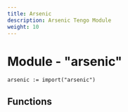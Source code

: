 ```yaml
---
title: Arsenic
description: Arsenic Tengo Module
weight: 10
---
```



# Module - "arsenic"

```golang
arsenic := import("arsenic")
```

## Functions
